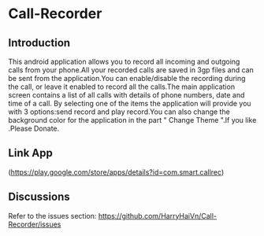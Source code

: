 Call-Recorder
=========================
Introduction
-----------------
This android application allows you to record all incoming and outgoing calls from your phone.All your recorded calls are saved in 3gp files and can be sent from the application.You can enable/disable the recording during the call, or leave it enabled to record all the calls.The main application screen contains a list of all calls with details of phone numbers, date and time of a call. By selecting one of the items the application will provide you with 3 options:send record and play record.You can also change the background color for the application in the part " Change Theme ".If you like .Please Donate.

Link App
-----------------
(https://play.google.com/store/apps/details?id=com.smart.callrec)

Discussions
-----------------
Refer to the issues section: https://github.com/HarryHaiVn/Call-Recorder/issues
